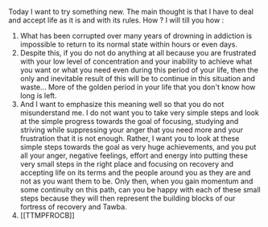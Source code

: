 Today I want to try something new. The main thought is that I have to deal and accept life as it is and with its rules. How ? I will till you how :

1. What has been corrupted over many years of drowning in addiction is impossible to return to its normal state within hours or even days.
2. Despite this, if you do not do anything at all because you are frustrated with your low level of concentration and your inability to achieve what you want or what you need even during this period of your life, then the only and inevitable result of this will be to continue in this situation and waste... More of the golden period in your life that you don't know how long is left.
3. And I want to emphasize this meaning well so that you do not misunderstand me. I do not want you to take very simple steps and look at the simple progress towards the goal of focusing, studying and striving while suppressing your anger that you need more and your frustration that it is not enough. Rather, I want you to look at these simple steps towards the goal as very huge achievements, and you put all your anger, negative feelings, effort and energy into putting these very small steps in the right place and focusing on recovery and accepting life on its terms and the people around you as they are and not as you want them to be. Only then, when you gain momentum and some continuity on this path, can you be happy with each of these small steps because they will then represent the building blocks of our fortress of recovery and Tawba.
4. [[TTMPFROCB]]